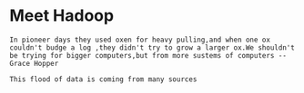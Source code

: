 # Meet Hadoop

`In pioneer days they used oxen for heavy pulling,and when one ox couldn't budge a log ,they didn't try to grow a larger ox.We shouldn't be trying for bigger computers,but from more sustems of computers --Grace Hopper`

`This flood of data is coming from many sources`